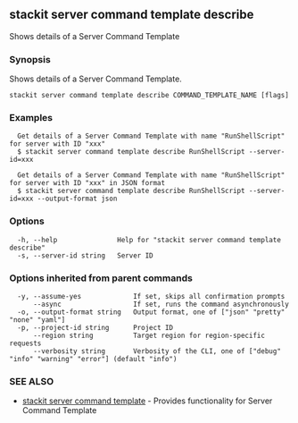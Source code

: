 ## stackit server command template describe

Shows details of a Server Command Template

### Synopsis

Shows details of a Server Command Template.

```
stackit server command template describe COMMAND_TEMPLATE_NAME [flags]
```

### Examples

```
  Get details of a Server Command Template with name "RunShellScript" for server with ID "xxx"
  $ stackit server command template describe RunShellScript --server-id=xxx

  Get details of a Server Command Template with name "RunShellScript" for server with ID "xxx" in JSON format
  $ stackit server command template describe RunShellScript --server-id=xxx --output-format json
```

### Options

```
  -h, --help               Help for "stackit server command template describe"
  -s, --server-id string   Server ID
```

### Options inherited from parent commands

```
  -y, --assume-yes             If set, skips all confirmation prompts
      --async                  If set, runs the command asynchronously
  -o, --output-format string   Output format, one of ["json" "pretty" "none" "yaml"]
  -p, --project-id string      Project ID
      --region string          Target region for region-specific requests
      --verbosity string       Verbosity of the CLI, one of ["debug" "info" "warning" "error"] (default "info")
```

### SEE ALSO

* [stackit server command template](./stackit_server_command_template.md)	 - Provides functionality for Server Command Template

